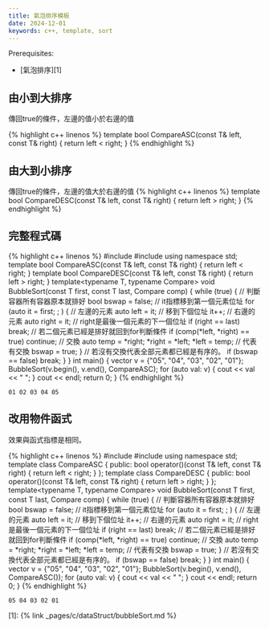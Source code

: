 ```yaml
---
title: 氣泡排序模板
date: 2024-12-01
keywords: c++, template, sort
---
```


Prerequisites:

- [氣泡排序][1]

## 由小到大排序

傳回true的條件，左邊的值小於右邊的值

{% highlight c++ linenos %}
template<typename T>
bool CompareASC(const T& left, const T& right) {
  return left < right;
}
{% endhighlight %}

## 由大到小排序

傳回true的條件，左邊的值大於右邊的值
{% highlight c++ linenos %}
template<typename T>
bool CompareDESC(const T& left, const T& right) {
  return left > right;
}
{% endhighlight %}

## 完整程式碼

{% highlight c++ linenos %}
#include <iostream>
#include <vector>
using namespace std;
template<typename T>
bool CompareASC(const T& left, const T& right) {
  return left < right;
}
template<typename T>
bool CompareDESC(const T& left, const T& right) {
  return left > right;
}
template<typename T, typename Compare>
void BubbleSort(const T first, const T last, Compare comp) {
  while (true) {
    // 判斷容器所有容器原本就排好
    bool bswap = false;
    // it指標移到第一個元素位址
    for (auto it = first; ; ) {
      // 左邊的元素
      auto left = it;
      // 移到下個位址
      it++;
      // 右邊的元素
      auto right = it;
      // right是最後一個元素的下一個位址
      if (right == last) break;
      // 若二個元素已經是排好就回到for判斷條件
      if (comp(*left, *right) == true) continue;
      // 交換
      auto temp = *right;
      *right = *left;
      *left = temp;
      // 代表有交換
      bswap = true;
    }
    // 若沒有交換代表全部元素都已經是有序的。
    if (bswap == false) break;
  }
}
int main() {
  vector<string> v = {"05", "04", "03", "02", "01"};
  BubbleSort(v.begin(), v.end(), CompareASC<string>);
  for (auto val: v) {
    cout << val << " ";
  }
  cout << endl;
  return 0;
}
{% endhighlight %}
```
01 02 03 04 05 
```

## 改用物件函式

效果與函式指標是相同。

{% highlight c++ linenos %}
#include <iostream>
#include <vector>
using namespace std;
template<typename T>
class CompareASC {
 public:
  bool operator()(const T& left, const T& right) {
    return left < right;
  }
};
template<typename T>
class CompareDESC {
 public:
  bool operator()(const T& left, const T& right) {
    return left > right;
  }
};
template<typename T, typename Compare>
void BubbleSort(const T first, const T last, Compare comp) {
  while (true) {
    // 判斷容器所有容器原本就排好
    bool bswap = false;
    // it指標移到第一個元素位址
    for (auto it = first; ; ) {
      // 左邊的元素
      auto left = it;
      // 移到下個位址
      it++;
      // 右邊的元素
      auto right = it;
      // right是最後一個元素的下一個位址
      if (right == last) break;
      // 若二個元素已經是排好就回到for判斷條件
      if (comp(*left, *right) == true) continue;
      // 交換
      auto temp = *right;
      *right = *left;
      *left = temp;
      // 代表有交換
      bswap = true;
    }
    // 若沒有交換代表全部元素都已經是有序的。
    if (bswap == false) break;
  }
}
int main() {
  vector<string> v = {"05", "04", "03", "02", "01"};
  BubbleSort(v.begin(), v.end(), CompareASC<string>());
  for (auto val: v) {
    cout << val << " ";
  }
  cout << endl;
  return 0;
}
{% endhighlight %}
```
05 04 03 02 01 
```

[1]: {% link _pages/c/dataStruct/bubbleSort.md %}
